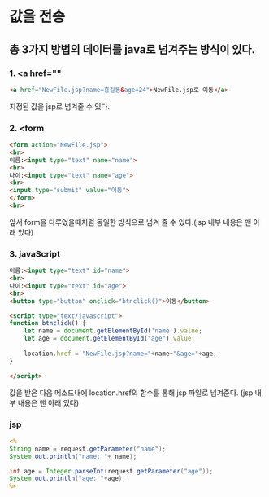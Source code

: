 # 값을 전송
## 총 3가지 방법의 데이터를 java로 넘겨주는 방식이 있다.
### 1. <a href=""
```html
<a href="NewFile.jsp?name=홍길동&age=24">NewFile.jsp로 이동</a>
```
지정된 값을 jsp로 넘겨줄 수 있다.
### 2. <form
```html
<form action="NewFile.jsp">
<br>
이름:<input type="text" name="name">
<br>
나이:<input type="text" name="age">
<br>
<input type="submit" value="이동">
</form>
<br>

```
앞서 form을 다루었을때처럼 동일한 방식으로 넘겨 줄 수 있다.(jsp 내부 내용은 맨 아래 있다)

### 3. javaScript
```html
이름:<input type="text" id="name">
<br>
나이:<input type="text" id="age">
<br>
<button type="button" onclick="btnclick()">이동</button>

<script type="text/javascript">
function btnclick() {
	let name = document.getElementById('name').value;
	let age = document.getElementById("age").value;
	
	location.href = "NewFile.jsp?name="+name+"&age="+age;
}

</script>
```
값을 받은 다음 메소드내에 location.href의 함수를 통해 jsp 파일로 넘겨준다. (jsp 내부 내용은 맨 아래 있다)

### jsp
```jsp
<%
String name = request.getParameter("name");
System.out.println("name: "+ name);

int age = Integer.parseInt(request.getParameter("age"));
System.out.println("age: "+age);
%>   
```
